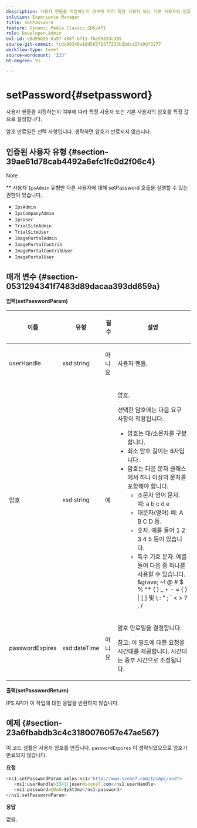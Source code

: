 ```yaml
---
description: 사용자 핸들을 지정하는지 여부에 따라 특정 사용자 또는 기본 사용자의 암호를 특정 값으로 설정합니다.
solution: Experience Manager
title: setPassword
feature: Dynamic Media Classic,SDK/API
role: Developer,Admin
exl-id: e8d95b55-0a97-4887-b711-7be99833c389
source-git-commit: fcda99340a18d5037157723bb3bdca5fa9df3277
workflow-type: tm+mt
source-wordcount: '233'
ht-degree: 5%

---
```


# setPassword{#setpassword}

사용자 핸들을 지정하는지 여부에 따라 특정 사용자 또는 기본 사용자의 암호를 특정 값으로 설정합니다.

암호 만료일은 선택 사항입니다. 생략하면 암호가 만료되지 않습니다.

## 인증된 사용자 유형 {#section-39ae61d78cab4492a6efc1fc0d2f06c4}

>[!NOTE]
>
>** 사용자  `IpsAdmin` 유형만 다른 사용자에 대해 setPassword 호출을 실행할 수 있는 권한이 있습니다.

* `IpsAdmin`
* `IpsCompanyAdmin`
* `IpsUser`
* `TrialSiteAdmin`
* `TrialSiteUser`
* `ImagePortalAdmin`
* `ImagePortalContrib`
* `ImagePortalContribUser`
* `ImagePortalUser`

## 매개 변수 {#section-0531294341f7483d89dacaa393dd659a}

**입력(setPasswordParam)**

<table id="table_BF54512811344E0B979C5070354E8048"> 
 <thead> 
  <tr> 
   <th colname="col1" class="entry"> <p>이름 </p> </th> 
   <th colname="col2" class="entry"> <p>유형 </p> </th> 
   <th colname="col3" class="entry"> <p>필수 </p> </th> 
   <th colname="col4" class="entry"> <p>설명 </p> </th> 
  </tr> 
 </thead>
 <tbody> 
  <tr> 
   <td colname="col1"> <p> <span class="codeph"> <span class="varname"> userHandle  </span> </span> </p> </td> 
   <td colname="col2"> <p> <span class="codeph"> xsd:string  </span> </p> </td> 
   <td colname="col3"> <p>아니요 </p> </td> 
   <td colname="col4"> <p>사용자 핸들. </p> </td> 
  </tr> 
  <tr> 
   <td colname="col1"> <p> <span class="codeph"> <span class="varname"> 암호  </span> </span> </p> </td> 
   <td colname="col2"> <p> <span class="codeph"> xsd:string  </span> </p> </td> 
   <td colname="col3"> <p>예 </p> </td> 
   <td colname="col4"> <p>암호. </p> <p>선택한 암호에는 다음 요구 사항이 적용됩니다. </p> <p> 
     <ul id="ul_E5BE3621127C476788412174584075B3"> 
      <li id="li_0132852AFD774659A0224C450F19418C">암호는 대/소문자를 구분합니다. </li> 
      <li id="li_71224B3A89C8461AB689BAD383EC8CEA">최소 암호 길이는 8자입니다. </li> 
      <li id="li_C21B6843EA734D1ABE0580185F775408">암호는 다음 문자 클래스에서 하나 이상의 문자를 포함해야 합니다. 
       <ul id="ul_D5D3911AD6214035BBD2AB8350A459C7"> 
        <li id="li_6E3F084100104F2CBCF130EF8852C7B7">소문자 영어 문자. 예: <span class="codeph"> a b c d e </span> </li> 
        <li id="li_1FDED8D7348842BC857320D797D41217">대문자(영어) 예: <span class="codeph"> A B C D </span> 등. </li> 
        <li id="li_C3C4D5412AA749F3B78F37B2B696CF80">숫자. 예를 들어 <span class="codeph"> 1 2 3 4 5 </span> 등이 있습니다. </li> 
        <li id="li_2730798F26E74B878BEDE510CD06D8DD">특수 기호 문자. 예를 들어 다음 중 하나를 사용할 수 있습니다. <span class="codeph"> &amp;grave; ~! @ # $ % ^* ( ) _ + - = { } | [ ] 및 \ : " ; ` &lt; &gt; ? , / </span> </li> 
       </ul> </li> 
     </ul> </p> </td> 
  </tr> 
  <tr> 
   <td colname="col1"> <p> <span class="codeph"> <span class="varname"> passwordExpires  </span> </span> </p> </td> 
   <td colname="col2"> <p> <span class="codeph"> xsd:dateTime  </span> </p> </td> 
   <td colname="col3"> <p>아니요 </p> </td> 
   <td colname="col4"> <p>암호 만료일을 결정합니다. <p>참고:  이 필드에 대한 요청을 시간대를 제공합니다. 시간대는 중부 시간으로 조정됩니다. </p> </p> </td> 
  </tr> 
 </tbody> 
</table>

**출력(setPasswordReturn)**

IPS API가 이 작업에 대한 응답을 반환하지 않습니다.

## 예제 {#section-23a6fbabdb3c4c3180076057e47ae567}

이 코드 샘플은 사용자 암호를 만듭니다. `passwordExpires` 이 생략되었으므로 암호가 만료되지 않습니다.

**요청**

```java
<ns1:setPasswordParam xmlns:ns1="http://www.scene7.com/IpsApi/xsd">  
   <ns1:userHandle>3341|juser@scene7.com</ns1:userHandle> 
   <ns1:password>@Do6e$ySt3mz</ns1:password> 
</ns1:setPasswordParam>
```

**응답**

없음.
